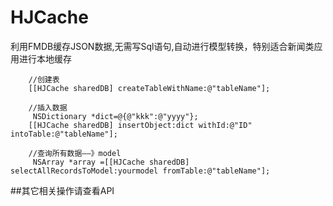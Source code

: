 # HJCache
利用FMDB缓存JSON数据,无需写Sql语句,自动进行模型转换，特别适合新闻类应用进行本地缓存


``` objc
    //创建表
    [[HJCache sharedDB] createTableWithName:@"tableName"];
    
    //插入数据
     NSDictionary *dict=@{@"kkk":@"yyyy"};
    [[HJCache sharedDB] insertObject:dict withId:@"ID" intoTable:@"tableName"];
    
    //查询所有数据——》model
     NSArray *array =[[HJCache sharedDB] selectAllRecordsToModel:yourmodel fromTable:@"tableName"];
```
##其它相关操作请查看API

